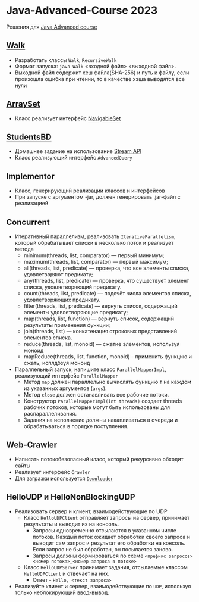 # Java-Advanced-Course 2023
Решения для [Java Advanced course](https://www.kgeorgiy.info/courses/java-advanced/)

## [Walk](https://github.com/AverageBrain/java-course/tree/main/src/info/kgeorgiy/ja/morozov/arrayset)
* Разработать классы `Walk`, `RecursiveWalk`
* Формат запуска: `java Walk` <входной файл> <выходной файл>. 
* Выходной файл содержит хеш файла(SHA-256) и путь к файлу, если произошла ошибка при чтении, то в качестве хэша выводятся все нули

## [ArraySet](https://github.com/AverageBrain/java-course/tree/main/src/info/kgeorgiy/ja/morozov/arrayset)
* Класс реализует интерфейс [NavigableSet](https://docs.oracle.com/en/java/javase/19/docs/api/java.base/java/util/NavigableSet.html)

## [StudentsBD](https://github.com/AverageBrain/java-course/tree/main/src/info/kgeorgiy/ja/morozov/student)
* Домашнее задание на использование [Stream API](https://docs.oracle.com/javase/8/docs/api/java/util/stream/Stream.html)
* Класс реализующий интерфейс `AdvancedQuery`

## Implementor
* Класс, генерирующий реализации классов и интерфейсов
* При запуске с аргументом -jar, должен генерировать .jar-файл с реализацией

## Concurrent
* Итеративный параллелизм, реализовать `IterativeParallelism`, который обрабатывает списки в несколько поток и реализует метода
	* minimum(threads, list, comparator) — первый минимум;
	* maximum(threads, list, comparator) — первый максимум;
	* all(threads, list, predicate) — проверка, что все элементы списка, удовлетворяют предикату;
	* any(threads, list, predicate) — проверка, что существует элемент списка, удовлетворяющий предикату.
	* count(threads, list, predicate) — подсчёт числа элементов списка, удовлетворяющих предикату.
	* filter(threads, list, predicate) — вернуть список, содержащий элементы удовлетворяющие предикату;
	* map(threads, list, function) — вернуть список, содержащий результаты применения функции;
	* join(threads, list) — конкатенация строковых представлений элементов списка.
	* reduce(threads, list, monoid) — сжатие элементов, используя моноид
	* mapReduce(threads, list, function, monoid) - применить функцию и сжать, исплдбзуя моноид
* Параллельный запуск, напишите класс `ParallelMapperImpl`, реализующий интерфейс `ParallelMapper`
	* Метод `map` должен параллельно вычислять функцию `f` на каждом из указанных аргументов (`args`).
	* Метод `close` должен останавливать все рабочие потоки.
	* Конструктор `ParallelMapperImpl(int threads)` создает threads рабочих потоков, которые могут быть использованы для распараллеливания.
	* Задания на исполнение должны накапливаться в очереди и обрабатываться в порядке поступления.

## Web-Crawler
* Написать потокобезопасный класс, который рекурсивно обходит сайты
* Реализует интерфейс `Crawler`
* Для загразки используется [`Downloader`](https://github.com/AverageBrain/java-course/blob/main/test/modules/info.kgeorgiy.java.advanced.crawler/info/kgeorgiy/java/advanced/crawler/Downloader.java)

## HelloUDP и HelloNonBlockingUDP
* Реализовать сервер и клиент, взаимодействующие по UDP
	* Класс `HelloUDPClient` отправляет запросы на сервер, принимает результаты и выводит их на консоль.
		* Запросы одновременно отсылаются в указанном числе потоков. Каждый поток ожидает обработки своего запроса и выводит сам запрос и результат его обработки на консоль. Если запрос не был обработан, он посылается заново.
		* Запросы должны формироваться по схеме `<префикс запросов><номер потока>_<номер запроса в потоке>`
	* Класс `HelloUDPServer` принимает задания, отсылаемые классом `HelloUDPClient` и отвечает на них.
		* Ответ - `Hello, <текст запроса>`
* Реализуйте клиент и сервер, взаимодействующие по `UDP`, используя только неблокирующий ввод-вывод.

